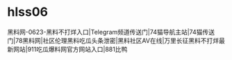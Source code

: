 # hlss06
黑料网-0623-黑料不打烊入口|Telegram频道传送门|74猫导航主站|74猫传送门|78黑料网|社区伦理黑料吃瓜头条泄密|黑料社区AV在线|万里长征黑料不打烊最新网站|911吃瓜爆料网官方网站入口|881比鸭
